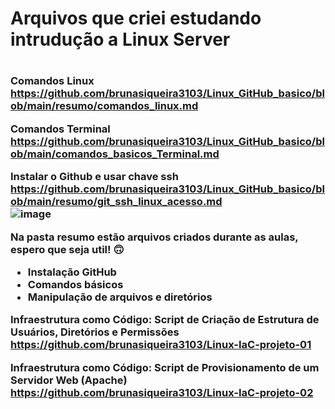<h1> Arquivos que criei estudando intrudução a Linux Server <h1/>
<h3>

Comandos Linux <br/>
https://github.com/brunasiqueira3103/Linux_GitHub_basico/blob/main/resumo/comandos_linux.md

Comandos Terminal<br/>
https://github.com/brunasiqueira3103/Linux_GitHub_basico/blob/main/comandos_basicos_Terminal.md

Instalar o Github e usar chave ssh <br/>
https://github.com/brunasiqueira3103/Linux_GitHub_basico/blob/main/resumo/git_ssh_linux_acesso.md
<br/>
![image](https://user-images.githubusercontent.com/104859742/200938127-f4b2c822-5fe0-4936-9ffe-0a6d4fe1f18f.png)
<br/>

Na pasta resumo estão arquivos criados durante as aulas, espero que seja util! :upside_down_face: <br/>
- Instalação GitHub <br/>
- Comandos básicos <br/>
- Manipulação de arquivos e diretórios <br/>

Infraestrutura como Código: Script de Criação de Estrutura de Usuários, Diretórios e Permissões <br/>
https://github.com/brunasiqueira3103/Linux-IaC-projeto-01 <br/>


Infraestrutura como Código: Script de Provisionamento de um Servidor Web (Apache) <br/>
https://github.com/brunasiqueira3103/Linux-IaC-projeto-02 <br/>
<h3/><p/>
